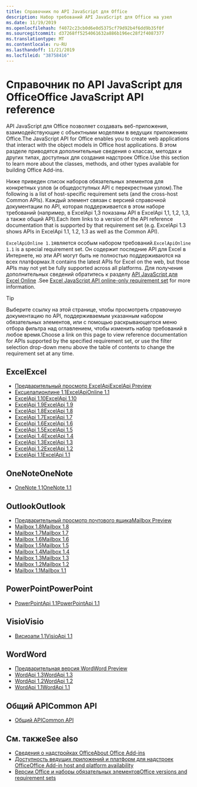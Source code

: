 ```yaml
---
title: Справочник по API JavaScript для Office
description: Набор требований API JavaScript для Office на узел
ms.date: 11/19/2019
ms.openlocfilehash: f4072c23cb0d6e0d5375cf79d92b4f6dd9b35f0f
ms.sourcegitcommit: d37268ff5254061632a886b196ec28f2f4087377
ms.translationtype: MT
ms.contentlocale: ru-RU
ms.lasthandoff: 11/21/2019
ms.locfileid: "38758416"
---
```

# <a name="office-javascript-api-reference"></a><span data-ttu-id="6a3b7-103">Справочник по API JavaScript для Office</span><span class="sxs-lookup"><span data-stu-id="6a3b7-103">Office JavaScript API reference</span></span>

<span data-ttu-id="6a3b7-104">API JavaScript для Office позволяет создавать веб-приложения, взаимодействующие с объектными моделями в ведущих приложениях Office.</span><span class="sxs-lookup"><span data-stu-id="6a3b7-104">The JavaScript API for Office enables you to create web applications that interact with the object models in Office host applications.</span></span> <span data-ttu-id="6a3b7-105">В этом разделе приводятся дополнительные сведения о классах, методах и других типах, доступных для создания надстроек Office.</span><span class="sxs-lookup"><span data-stu-id="6a3b7-105">Use this section to learn more about the classes, methods, and other types available for building Office Add-ins.</span></span>

<span data-ttu-id="6a3b7-106">Ниже приведен список наборов обязательных элементов для конкретных узлов (и общедоступных API с перекрестным узлом).</span><span class="sxs-lookup"><span data-stu-id="6a3b7-106">The following is a list of host-specific requirement sets (and the cross-host Common APIs).</span></span> <span data-ttu-id="6a3b7-107">Каждый элемент связан с версией справочной документации по API, которая поддерживается в этом наборе требований (например, в ExcelApi 1,3 показаны API в ExcelApi 1,1, 1,2, 1,3, а также общий API).</span><span class="sxs-lookup"><span data-stu-id="6a3b7-107">Each item links to a version of the API reference documentation that is supported by that requirement set (e.g. ExcelApi 1.3 shows APIs in ExcelApi 1.1, 1.2, 1.3 as well as the Common API).</span></span>

<span data-ttu-id="6a3b7-108">`ExcelApiOnline 1.1`является особым набором требований.</span><span class="sxs-lookup"><span data-stu-id="6a3b7-108">`ExcelApiOnline 1.1` is a special requirement set.</span></span> <span data-ttu-id="6a3b7-109">Он содержит последние API для Excel в Интернете, но эти API могут быть не полностью поддерживаются на всех платформах.</span><span class="sxs-lookup"><span data-stu-id="6a3b7-109">It contains the latest APIs for Excel on the web, but those APIs may not yet be fully supported across all platforms.</span></span> <span data-ttu-id="6a3b7-110">Для получения дополнительных сведений обратитесь к разделу [API JavaScript для Excel Online](/office/dev/add-ins/reference/requirement-sets/excel-api-online-requirement-set) .</span><span class="sxs-lookup"><span data-stu-id="6a3b7-110">See [Excel JavaScript API online-only requirement set](/office/dev/add-ins/reference/requirement-sets/excel-api-online-requirement-set) for more information.</span></span>

> [!TIP]
> <span data-ttu-id="6a3b7-111">Выберите ссылку на этой странице, чтобы просмотреть справочную документацию по API, поддерживаемым указанным набором обязательных элементов, или с помощью раскрывающегося меню отбора фильтра над оглавлением, чтобы изменить набор требований в любое время.</span><span class="sxs-lookup"><span data-stu-id="6a3b7-111">Choose a link on this page to view reference documentation for APIs supported by the specified requirement set, or use the filter selection drop-down menu above the table of contents to change the requirement set at any time.</span></span>

## <a name="excel"></a><span data-ttu-id="6a3b7-112">Excel</span><span class="sxs-lookup"><span data-stu-id="6a3b7-112">Excel</span></span>

- [<span data-ttu-id="6a3b7-113">Предварительный просмотр ExcelApi</span><span class="sxs-lookup"><span data-stu-id="6a3b7-113">ExcelApi Preview</span></span>](/javascript/api/excel?view=excel-js-preview)
- [<span data-ttu-id="6a3b7-114">Ексцелапионлине 1,1</span><span class="sxs-lookup"><span data-stu-id="6a3b7-114">ExcelApiOnline 1.1</span></span>](/javascript/api/excel?view=excel-js-online)
- [<span data-ttu-id="6a3b7-115">ExcelApi 1.10</span><span class="sxs-lookup"><span data-stu-id="6a3b7-115">ExcelApi 1.10</span></span>](/javascript/api/excel?view=excel-js-1.10)
- [<span data-ttu-id="6a3b7-116">ExcelApi 1.9</span><span class="sxs-lookup"><span data-stu-id="6a3b7-116">ExcelApi 1.9</span></span>](/javascript/api/excel?view=excel-js-1.9)
- [<span data-ttu-id="6a3b7-117">ExcelApi 1.8</span><span class="sxs-lookup"><span data-stu-id="6a3b7-117">ExcelApi 1.8</span></span>](/javascript/api/excel?view=excel-js-1.8)
- [<span data-ttu-id="6a3b7-118">ExcelApi 1.7</span><span class="sxs-lookup"><span data-stu-id="6a3b7-118">ExcelApi 1.7</span></span>](/javascript/api/excel?view=excel-js-1.7)
- [<span data-ttu-id="6a3b7-119">ExcelApi 1.6</span><span class="sxs-lookup"><span data-stu-id="6a3b7-119">ExcelApi 1.6</span></span>](/javascript/api/excel?view=excel-js-1.6)
- [<span data-ttu-id="6a3b7-120">ExcelApi 1.5</span><span class="sxs-lookup"><span data-stu-id="6a3b7-120">ExcelApi 1.5</span></span>](/javascript/api/excel?view=excel-js-1.5)
- [<span data-ttu-id="6a3b7-121">ExcelApi 1.4</span><span class="sxs-lookup"><span data-stu-id="6a3b7-121">ExcelApi 1.4</span></span>](/javascript/api/excel?view=excel-js-1.4)
- [<span data-ttu-id="6a3b7-122">ExcelApi 1.3</span><span class="sxs-lookup"><span data-stu-id="6a3b7-122">ExcelApi 1.3</span></span>](/javascript/api/excel?view=excel-js-1.3)
- [<span data-ttu-id="6a3b7-123">ExcelApi 1.2</span><span class="sxs-lookup"><span data-stu-id="6a3b7-123">ExcelApi 1.2</span></span>](/javascript/api/excel?view=excel-js-1.2)
- [<span data-ttu-id="6a3b7-124">ExcelApi 1.1</span><span class="sxs-lookup"><span data-stu-id="6a3b7-124">ExcelApi 1.1</span></span>](/javascript/api/excel?view=excel-js-1.1)

## <a name="onenote"></a><span data-ttu-id="6a3b7-125">OneNote</span><span class="sxs-lookup"><span data-stu-id="6a3b7-125">OneNote</span></span>

- [<span data-ttu-id="6a3b7-126">OneNote 1,1</span><span class="sxs-lookup"><span data-stu-id="6a3b7-126">OneNote 1.1</span></span>](/javascript/api/onenote?view=onenote-js-1.1)

## <a name="outlook"></a><span data-ttu-id="6a3b7-127">Outlook</span><span class="sxs-lookup"><span data-stu-id="6a3b7-127">Outlook</span></span>

- [<span data-ttu-id="6a3b7-128">Предварительный просмотр почтового ящика</span><span class="sxs-lookup"><span data-stu-id="6a3b7-128">Mailbox Preview</span></span>](/javascript/api/outlook?view=outlook-js-preview)
- [<span data-ttu-id="6a3b7-129">Mailbox 1.8</span><span class="sxs-lookup"><span data-stu-id="6a3b7-129">Mailbox 1.8</span></span>](/javascript/api/outlook?view=outlook-js-1.8)
- [<span data-ttu-id="6a3b7-130">Mailbox 1.7</span><span class="sxs-lookup"><span data-stu-id="6a3b7-130">Mailbox 1.7</span></span>](/javascript/api/outlook?view=outlook-js-1.7)
- [<span data-ttu-id="6a3b7-131">Mailbox 1.6</span><span class="sxs-lookup"><span data-stu-id="6a3b7-131">Mailbox 1.6</span></span>](/javascript/api/outlook?view=outlook-js-1.6)
- [<span data-ttu-id="6a3b7-132">Mailbox 1.5</span><span class="sxs-lookup"><span data-stu-id="6a3b7-132">Mailbox 1.5</span></span>](/javascript/api/outlook?view=outlook-js-1.5)
- [<span data-ttu-id="6a3b7-133">Mailbox 1.4</span><span class="sxs-lookup"><span data-stu-id="6a3b7-133">Mailbox 1.4</span></span>](/javascript/api/outlook?view=outlook-js-1.4)
- [<span data-ttu-id="6a3b7-134">Mailbox 1.3</span><span class="sxs-lookup"><span data-stu-id="6a3b7-134">Mailbox 1.3</span></span>](/javascript/api/outlook?view=outlook-js-1.3)
- [<span data-ttu-id="6a3b7-135">Mailbox 1.2</span><span class="sxs-lookup"><span data-stu-id="6a3b7-135">Mailbox 1.2</span></span>](/javascript/api/outlook?view=outlook-js-1.2)
- [<span data-ttu-id="6a3b7-136">Mailbox 1.1</span><span class="sxs-lookup"><span data-stu-id="6a3b7-136">Mailbox 1.1</span></span>](/javascript/api/outlook?view=outlook-js-1.1)

## <a name="powerpoint"></a><span data-ttu-id="6a3b7-137">PowerPoint</span><span class="sxs-lookup"><span data-stu-id="6a3b7-137">PowerPoint</span></span>

- [<span data-ttu-id="6a3b7-138">PowerPointApi 1.1</span><span class="sxs-lookup"><span data-stu-id="6a3b7-138">PowerPointApi 1.1</span></span>](/javascript/api/powerpoint?view=powerpoint-js-1.1)

## <a name="visio"></a><span data-ttu-id="6a3b7-139">Visio</span><span class="sxs-lookup"><span data-stu-id="6a3b7-139">Visio</span></span>

- [<span data-ttu-id="6a3b7-140">Висиоапи 1,1</span><span class="sxs-lookup"><span data-stu-id="6a3b7-140">VisioApi 1.1</span></span>](/javascript/api/visio?view=visio-js-1.1)

## <a name="word"></a><span data-ttu-id="6a3b7-141">Word</span><span class="sxs-lookup"><span data-stu-id="6a3b7-141">Word</span></span>

- [<span data-ttu-id="6a3b7-142">Предварительная версия Word</span><span class="sxs-lookup"><span data-stu-id="6a3b7-142">Word Preview</span></span>](/javascript/api/word?view=word-js-preview)
- [<span data-ttu-id="6a3b7-143">WordApi 1.3</span><span class="sxs-lookup"><span data-stu-id="6a3b7-143">WordApi 1.3</span></span>](/javascript/api/word?view=word-js-1.3)
- [<span data-ttu-id="6a3b7-144">WordApi 1.2</span><span class="sxs-lookup"><span data-stu-id="6a3b7-144">WordApi 1.2</span></span>](/javascript/api/word?view=word-js-1.2)
- [<span data-ttu-id="6a3b7-145">WordApi 1.1</span><span class="sxs-lookup"><span data-stu-id="6a3b7-145">WordApi 1.1</span></span>](/javascript/api/word?view=word-js-1.1)

## <a name="common-api"></a><span data-ttu-id="6a3b7-146">Общий API</span><span class="sxs-lookup"><span data-stu-id="6a3b7-146">Common API</span></span>

- [<span data-ttu-id="6a3b7-147">Общий API</span><span class="sxs-lookup"><span data-stu-id="6a3b7-147">Common API</span></span>](/javascript/api/office?view=common-js)

## <a name="see-also"></a><span data-ttu-id="6a3b7-148">См. также</span><span class="sxs-lookup"><span data-stu-id="6a3b7-148">See also</span></span>

- [<span data-ttu-id="6a3b7-149">Сведения о надстройках Office</span><span class="sxs-lookup"><span data-stu-id="6a3b7-149">About Office Add-ins</span></span>](/office/dev/add-ins/overview)
- [<span data-ttu-id="6a3b7-150">Доступность ведущих приложений и платформ для надстроек Office</span><span class="sxs-lookup"><span data-stu-id="6a3b7-150">Office Add-in host and platform availability</span></span>](/office/dev/add-ins/overview/office-add-in-availability)
- [<span data-ttu-id="6a3b7-151">Версии Office и наборы обязательных элементов</span><span class="sxs-lookup"><span data-stu-id="6a3b7-151">Office versions and requirement sets</span></span>](/office/dev/add-ins/develop/office-versions-and-requirement-sets)
